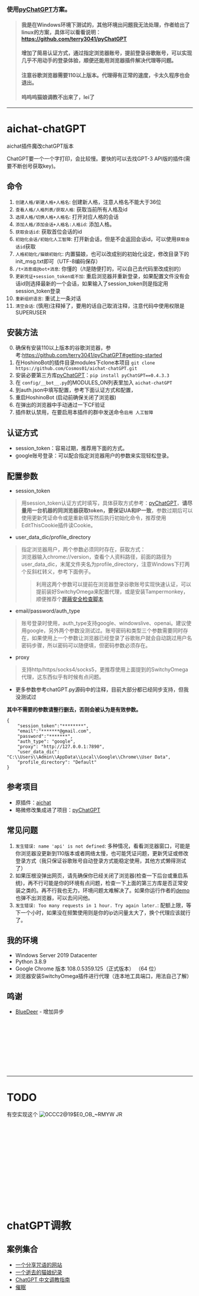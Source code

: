 ### 使用[pyChatGPT](https://github.com/terry3041/pyChatGPT)方案。
> #### 我是在Windows环境下测试的，其他环境出问题我无法处理，作者给出了linux的方案，具体可以看看说明：https://github.com/terry3041/pyChatGPT
> #### 增加了简易认证方式，通过指定浏览器账号，提前登录谷歌账号，可以实现几乎不用动手的登录体验，顺便还能用浏览器插件解决代理等问题。
> #### 注意谷歌浏览器需要110以上版本。代理得有正常的速度，卡太久程序也会退出。
> #### 呜呜呜猫娘调教不出来了，lei了
------
  
# aichat-chatGPT
  
aichat插件魔改chatGPT版本  

ChatGPT要一个一个字打印，会比较慢。要快的可以去找GPT-3 API版的插件(需要不断创号获取key)。
  
## 命令
1. `创建人格/新建人格+人格名`: 创建新人格，注意人格名不能大于36位
2. `查看人格/人格列表/获取人格`: 获取当前所有人格及id
3. `选择人格/切换人格+人格名`: 打开对应人格的会话
4. `添加人格/添加会话+人格名:人格id`: 添加人格。
5. `获取会话id`: 获取首位会话的id
6. `初始化会话/初始化人工智障`: 打开新会话，但是不会返回会话id，可以使用`获取会话id`获取
7. `人格初始化/猫娘初始化`: 内置猫娘，也可以改成别的初始化设定，修改目录下的init_msg.txt即可（UTF-8编码保存）
8. `/t+消息或@bot+消息`: 你懂的（/t是随便打的，可以自己去代码里改成别的）
9. `更新凭证+session_token或不加`: 重启浏览器并重新登录，如果配置文件没有会话id则选择最新的一个会话，如果输入了session_token则是指定用session_token登录
10. `重新组织语言`: 重试上一条对话
0. `清空会话`: (慎用)注释掉了，要用的话自己取消注释，注意代码中使用权限是SUPERUSER

## 安装方法
0. 确保有安装110以上版本的谷歌浏览器，参考:https://github.com/terry3041/pyChatGPT#getting-started
1. 在HoshinoBot的插件目录modules下clone本项目 `git clone https://github.com/Cosmos01/aichat-chatGPT.git`
2. 安装必要第三方库[pyChatGPT](https://github.com/terry3041/pyChatGPT)：`pip install pyChatGPT==0.4.3.3`
3. 在 `config/__bot__.py`的MODULES_ON列表里加入 `aichat-chatGPT`
4. 到auth.json中填写配置，参考下面认证方式和配置，
5. 重启HoshinoBot (启动前确保关闭了浏览器)
6. 在弹出的浏览器中手动通过一下CF验证
7. 插件默认禁用，在要启用本插件的群中发送命令`启用 人工智障`
  
## 认证方式
- session_token：容易过期，推荐用下面的方式。
- google账号登录：可以配合指定浏览器用户的参数来实现轻松登录。
  
## 配置参数
- session_token
> 用session_token认证方式时填写，具体获取方式参考：[pyChatGPT](https://github.com/terry3041/pyChatGPT#usage)，**请尽量用一台机器的同浏览器获取token，要保证UA和IP一致**，参数过期后可以使用更新凭证命令或是重新填写然后执行初始化命令，推荐使用EditThisCookie插件读Cookie。
- user_data_dic/profile_directory
> 指定浏览器用户，两个参数必须同时存在，获取方式：  
> 浏览器输入chrome:\//version，查看个人资料路径，前面的路径为user_data_dic，末尾文件夹名为profile_directory，注意Windows下打两个反斜杠转义，参考下面例子。
>> 利用这两个参数可以提前在浏览器登录谷歌账号实现快速认证，可以提前装好SwitchyOmega来配置代理，或是安装Tampermonkey，顺便推荐个[屏蔽安全检查脚本](https://greasyfork.org/zh-CN/scripts/456507-openai-catgirl-chat)
- email/password/auth_type
> 账号登录时使用，auth_type支持google、windowslive、openai。建议使用google，另外两个参数没测试过。账号密码和类型三个参数需要同时存在，如果使用上一个参数让浏览器已经登录了谷歌账户就会自动跳过用户名密码步骤，所以密码可以随便填，但密码参数必须存在。
- proxy
> 支持http/https/socks4/socks5，更推荐使用上面提到的SwitchyOmega代理，这东西似乎有时候有点问题。
- 更多参数参考chatGPT.py源码中的注释，目前大部分都已经同步支持，但我没测试过
  
**其中不需要的参数请整行删去，否则会被认为是有效参数。**
```
{
	"session_token":"********",
	"email":"*******@gmail.com",
	"password":"*******",
	"auth_type": "google",
	"proxy": "http://127.0.0.1:7890",
	"user_data_dic": "C:\\Users\\Admin\\AppData\\Local\\Google\\Chrome\\User Data",
	"profile_directory": "Default"
}
```
    
## 参考项目
- 原插件：[aichat](https://github.com/pcrbot/aichat)   
- 略微修改集成进了项目：[pyChatGPT](https://github.com/terry3041/pyChatGPT)

## 常见问题
1. `发生错误: name 'api' is not defined`: 多种情况，看看浏览器窗口，可能是你浏览器没更新到110版本或者网络太慢，也可能凭证问题，更新凭证或修改登录方式（我只保证谷歌账号自动登录方式能稳定使用，其他方式懒得测试了）
2. 如果压根没弹出网页，请先确保你已经关闭了浏览器(检查一下后台或重启系统)，再不行可能是你的环境有点问题，检查一下上面的第三方库是否正常安装之类的。再不行我也无力，环境问题太难解决了。如果你运行作者的[demo](https://github.com/terry3041/pyChatGPT/blob/main/src/pyChatGPT/__main__.py)也弹不出浏览器，可以去问问他。
3. `发生错误: Too many requests in 1 hour. Try again later.`: 配额上限，等下一个小时，如果没在频繁使用则是你的ip访问量太大了，换个代理应该就行了。

## 我的环境
- Windows Server 2019 Datacenter
- Python 3.8.9
- Google Chrome 版本 108.0.5359.125（正式版本） （64 位）
- 浏览器安装SwitchyOmega插件进行代理（连本地工具端口，用法自己了解）

## 鸣谢

- [BlueDeer](https://github.com/BlueDeer233) - 增加异步

<br><br><br><br><br><br><br><br>

------
  
# TODO
有空实现这个
![0CCC2@19$E0_OB_~RMYW JR](https://user-images.githubusercontent.com/37209685/208008656-e4868ff6-006d-4018-a5b0-b337157ce58d.jpg)  

  
  
<br><br><br><br><br><br><br><br>
------  
    
# chatGPT调教
  
## 案例集合  

- [一个分享咒语的网站](https://onetwo.ren/ChatGPT-Magic-Chat)
- [一个逝去的猫娘纪录](https://gist.githubusercontent.com/ChenYFan/ffb8390aac6c4aa44869ec10fe4eb9e2/raw/3e10b883b6e78f22172f985e48dc5ecfda1a764c/train.txt)
- [ChatGPT 中文调教指南](https://github.com/PlexPt/awesome-chatgpt-prompts-zh)
- [催眠](https://github.com/golfzert/chatgpt-chinese-prompt-hack)



